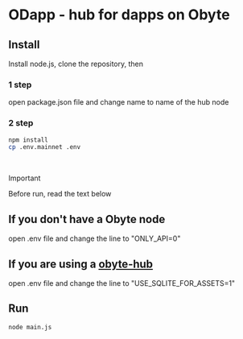 # ODapp - hub for dapps on Obyte


## Install

Install node.js, clone the repository, then

### 1 step
open package.json file and change name to name of the hub node

### 2 step
```sh
npm install
cp .env.mainnet .env
```
<br>

> [!IMPORTANT]
> Before run, read the text below

## If you don't have a Obyte node
open .env file and change the line to "ONLY_API=0"

## If you are using a [obyte-hub](https://github.com/byteball/obyte-hub)
open .env file and change the line to "USE_SQLITE_FOR_ASSETS=1"

## Run
```sh
node main.js
```
